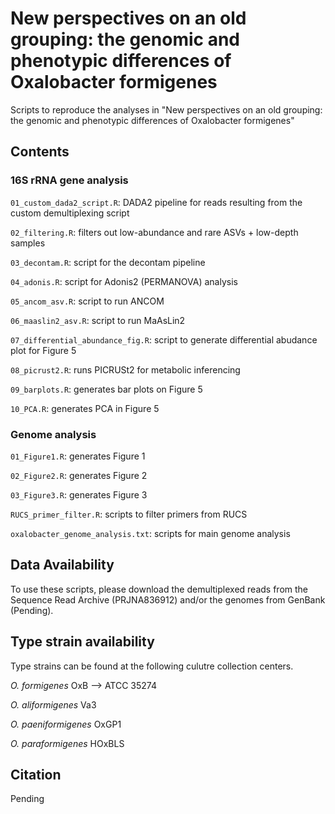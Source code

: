 # New perspectives on an old grouping: the genomic and phenotypic differences of Oxalobacter formigenes
Scripts to reproduce the analyses in "New perspectives on an old grouping: the genomic and phenotypic differences of Oxalobacter formigenes"

## Contents
### 16S rRNA gene analysis
`01_custom_dada2_script.R`: DADA2 pipeline for reads resulting from the custom demultiplexing script

`02_filtering.R`: filters out low-abundance and rare ASVs + low-depth samples

`03_decontam.R`: script for the decontam pipeline

`04_adonis.R`: script for Adonis2 (PERMANOVA) analysis

`05_ancom_asv.R`: script to run ANCOM

`06_maaslin2_asv.R`: script to run MaAsLin2

`07_differential_abundance_fig.R`: script to generate differential abudance plot for Figure 5

`08_picrust2.R`: runs PICRUSt2 for metabolic inferencing

`09_barplots.R`: generates bar plots on Figure 5

`10_PCA.R`: generates PCA in Figure 5

### Genome analysis
`01_Figure1.R`: generates Figure 1

`02_Figure2.R`: generates Figure 2

`03_Figure3.R`: generates Figure 3

`RUCS_primer_filter.R`: scripts to filter primers from RUCS

`oxalobacter_genome_analysis.txt`: scripts for main genome analysis

## Data Availability
To use these scripts, please download the demultiplexed reads from the Sequence Read Archive (PRJNA836912) and/or the genomes from GenBank (Pending).

## Type strain availability
Type strains can be found at the following culutre collection centers.

<i>O. formigenes</i> OxB --> ATCC 35274

<i>O. aliformigenes</i> Va3

<i>O. paeniformigenes</i> OxGP1

<i>O. paraformigenes</i> HOxBLS

## Citation
Pending
